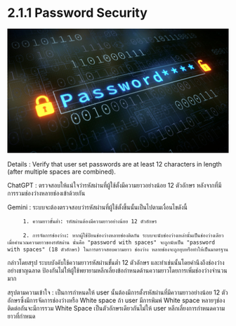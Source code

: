 # 2.1.1 Password Security
![](img/password.jpg)

Details : Verify that user set passwords are at least 12 characters in length (after multiple spaces are combined). 

ChatGPT : ตรวจสอบให้แน่ใจว่ารหัสผ่านที่ผู้ใช้ตั้งมีความยาวอย่างน้อย 12 ตัวอักษร หลังจากที่มีการรวมช่องว่างหลายช่องเข้าด้วยกัน

Gemini : ระบบจะต้องตรวจสอบว่ารหัสผ่านที่ผู้ใช้ตั้งขึ้นนั้นเป็นไปตามเงื่อนไขดังนี้

         1. ความยาวขั้นต่ำ: รหัสผ่านต้องมีความยาวอย่างน้อย 12 ตัวอักษร
         
         2. การจัดการช่องว่าง: หากผู้ใช้ป้อนช่องว่างหลายช่องติดกัน ระบบจะนับช่องว่างเหล่านั้นเป็นช่องว่างเดียวเมื่อคำนวณความยาวของรหัสผ่าน นั่นคือ "password with spaces" จะถูกนับเป็น "password with spaces" (18 ตัวอักษร) ในการตรวจสอบความยาว ช่องว่าง หลายช่องจะถูกยุบหรือทำให้เป็นมาตรฐาน
         
กล่าวโดยสรุป ระบบบังคับใช้ความยาวรหัสผ่านขั้นต่ำ 12 ตัวอักษร และทำเช่นนั้นโดยคำนึงถึงช่องว่างอย่างชาญฉลาด ป้องกันไม่ให้ผู้ใช้พยายามหลีกเลี่ยงข้อกำหนดด้านความยาวโดยการเพิ่มช่องว่างจำนวนมาก

สรุปตามความเข้าใจ :  เป็นการกำหนดให้ user นั้นต้องมีการตั้งรหัสผ่านที่มีความยาวอย่างน้อย 12 ตัวอักษรซึ่งมีการจัดการช่องว่างหรือ White space 
                   ถ้า user มีการพิมพ์ White space หลายๆช่องติดต่อกันจะมีการรวม White Space เป็นตัวอักษรเดียวกันไม่ให้ user หลีกเลี่ยงการกำหนดความยาวที่กำหนด
